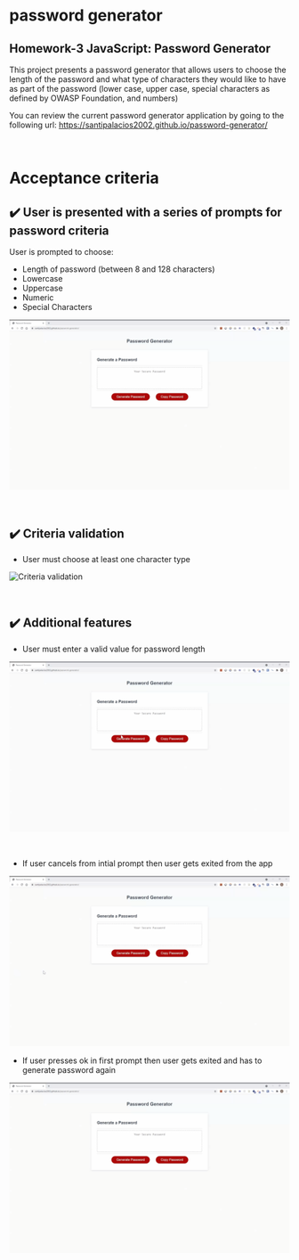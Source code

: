 # password generator

## Homework-3 JavaScript: Password Generator


This project presents a password generator that allows users to choose the length of the password and what type of characters they would like to have as part of the password (lower case, upper case, special characters as defined by OWASP Foundation, and numbers)

You can review the current password generator application by going to the following url: https://santipalacios2002.github.io/password-generator/

<br />

# Acceptance criteria

## :heavy_check_mark: User is presented with a series of prompts for password criteria

User is prompted to choose:

* Length of password (between 8 and 128 characters)
* Lowercase
* Uppercase
* Numeric
* Special Characters


![prompts](./assets/images/prompts.gif)

<br />

## :heavy_check_mark: Criteria validation

 * User must choose at least one character type
 
![Criteria validation](./assets/images/criteria.gif)


<br />

## :heavy_check_mark: Additional features 

* User must enter a valid value for password length

![length validation](./assets/images/length.gif)

<br /> 

* If user cancels from intial prompt then user gets exited from the app

![user cancels](./assets/images/usercancel.gif)

* If user presses ok in first prompt then user gets exited and has to generate password again

![user hits OK without empty value](./assets/images/userokempty.gif)

